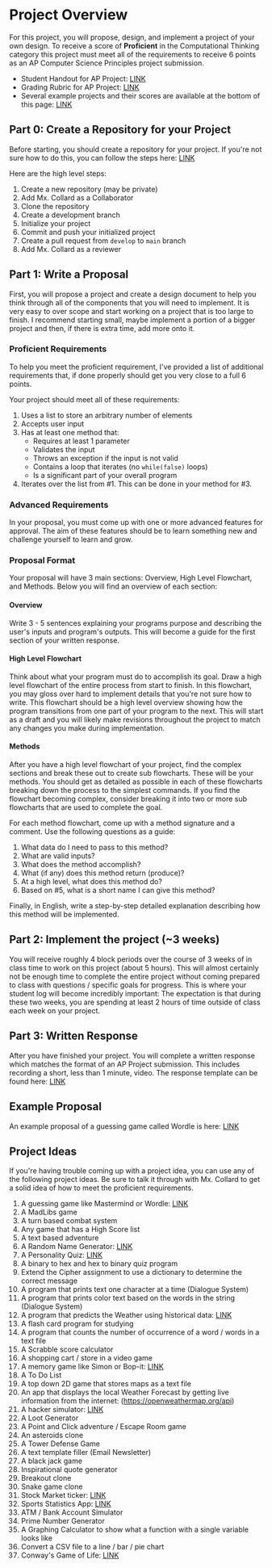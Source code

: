 # Project Overview

For this project, you will propose, design, and implement a project of your own
design. To receive a score of **Proficient** in the Computational Thinking
category this project must meet all of the requirements to receive 6 points as
an AP Computer Science Principles project submission.

* Student Handout for AP Project: [LINK](https://apcentral.collegeboard.org/pdf/ap-csp-student-task-directions.pdf?course=ap-computer-science-principles)
* Grading Rubric for AP Project: [LINK](https://apcentral.collegeboard.org/pdf/ap21-sg-computer-science-principles.pdf)
* Several example projects and their scores are available at the bottom of this
  page: [LINK](https://apcentral.collegeboard.org/courses/ap-computer-science-principles/exam)

## Part 0: Create a Repository for your Project

Before starting, you should create a repository for your project. If you're not
sure how to do this, you can follow the steps here: [LINK](Setup.md)

Here are the high level steps:

1. Create a new repository (may be private)
2. Add Mx. Collard as a Collaborator
3. Clone the repository
4. Create a development branch
5. Initialize your project
6. Commit and push your initialized project
7. Create a pull request from `develop` to `main` branch
8. Add Mx. Collard as a reviewer

## Part 1: Write a Proposal

First, you will propose a project and create a design document to help you think
through all of the components that you will need to implement. It is very easy
to over scope and start working on a project that is too large to finish. I
recommend starting small, maybe implement a portion of a bigger project and
then, if there is extra time, add more onto it.

### Proficient Requirements

To help you meet the proficient requirement, I've provided a list of additional
requirements that, if done properly should get you very close to a full 6
points.

Your project should meet all of these requirements:

1. Uses a list to store an arbitrary number of elements
2. Accepts user input
3. Has at least one method that:
    * Requires at least 1 parameter
    * Validates the input
    * Throws an exception if the input is not valid
    * Contains a loop that iterates (no `while(false)` loops)
    * Is a significant part of your overall program
4. Iterates over the list from #1. This can be done in your method for #3.

### Advanced Requirements

In your proposal, you must come up with one or more advanced features for
approval. The aim of these features should be to learn something new and
challenge yourself to learn and grow.

### Proposal Format

Your proposal will have 3 main sections: Overview, High Level Flowchart, and
Methods. Below you will find an overview of each section:

#### Overview

Write 3 - 5 sentences explaining your programs purpose and describing the user's
inputs and program's outputs. This will become a guide for the first section of
your written response.

#### High Level Flowchart

Think about what your program must do to accomplish its goal. Draw a high level
flowchart of the entire process from start to finish. In this flowchart, you may
gloss over hard to implement details that you're not sure how to write. This
flowchart should be a high level overview showing how the program transitions
from one part of your program to the next. This will start as a draft and you
will likely make revisions throughout the project to match any changes you make
during implementation.

#### Methods

After you have a high level flowchart of your project, find the complex sections
and break these out to create sub flowcharts. These will be your methods. You
should get as detailed as possible in each of these flowcharts breaking down the
process to the simplest commands. If you find the flowchart becoming complex,
consider breaking it into two or more sub flowcharts that are used to complete
the goal.

For each method flowchart, come up with a method signature and a comment. Use
the following questions as a guide:

1. What data do I need to pass to this method?
2. What are valid inputs?
3. What does the method accomplish?
4. What (if any) does this method return (produce)?
5. At a high level, what does this method do?
6. Based on #5, what is a short name I can give this method?

Finally, in English, write a step-by-step detailed explanation describing how
this method will be implemented.

## Part 2: Implement the project (~3 weeks)

You will receive roughly 4 block periods over the course of 3 weeks of in class
time to work on this project (about 5 hours). This will almost certainly not be
enough time to complete the entire project without coming prepared to class with
questions / specific goals for progress. This is where your student log will
become incredibly important: The expectation is that during these two weeks, you
are spending at least 2 hours of time outside of class each week on your
project.

## Part 3: Written Response

After you have finished your project. You will complete a written response which
matches the format of an AP Project submission. This includes recording a short,
less than 1 minute, video. The response template can be found here:
[LINK](WrittenResponse.md)


## Example Proposal

An example proposal of a guessing game called Wordle is here:
[LINK](Examples/Wordle.md)


## Project Ideas

If you're having trouble coming up with a project idea, you can use any of the
following project ideas. Be sure to talk it through with Mx. Collard to get a
solid idea of how to meet the proficient requirements.

1. A guessing game like Mastermind or Wordle:
   [LINK](https://www.powerlanguage.co.uk/wordle/)
2. A MadLibs game
3. A turn based combat system
4. Any game that has a High Score list
5. A text based adventure
6. A Random Name Generator: [LINK](images/superhero-name.jpg)
7. A Personality Quiz:
   [LINK](https://ohmy.disney.com/quiz/2014/06/25/quiz-which-disney-princess-are-you/)
8. A binary to hex and hex to binary quiz program
9. Extend the Cipher assignment to use a dictionary to determine the correct
   message
10. A program that prints text one character at a time (Dialogue System)
11. A program that prints color text based on the words in the string (Dialogue
    System)
12. A program that predicts the Weather using historical data:
    [LINK](https://www.ncdc.noaa.gov/cdo-web/search)
13. A flash card program for studying
14. A program that counts the number of occurrence of a word / words in a text
    file
15. A Scrabble score calculator
16. A shopping cart / store in a video game
17. A memory game like Simon or Bop-it: [LINK](http://www.freesimon.org/)
18. A To Do List
19. A top down 2D game that stores maps as a text file
20. An app that displays the local Weather Forecast by getting live information
    from the internet: (https://openweathermap.org/api)
21. A hacker simulator: [LINK](https://hackertyper.net/)
22. A Loot Generator
23. A Point and Click adventure / Escape Room game
24. An asteroids clone
25. A Tower Defense Game
26. A text template filler (Email Newsletter)
27. A black jack game
28. Inspirational quote generator
29. Breakout clone
30. Snake game clone
31. Stock Market ticker: [LINK](https://finnhub.io/)
32. Sports Statistics App: [LINK](https://www.thesportsdb.com/)
33. ATM / Bank Account Simulator
34. Prime Number Generator
35. A Graphing Calculator to show what a function with a single variable looks
    like
36. Convert a CSV file to a line / bar / pie chart
37. Conway's Game of Life: [LINK](https://playgameoflife.com/)
